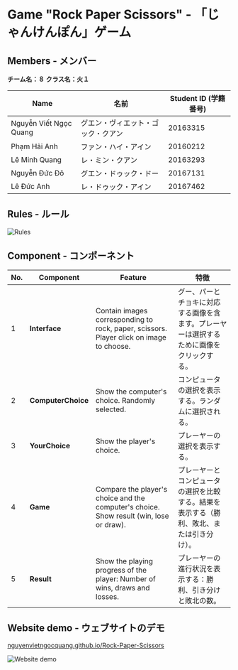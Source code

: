 # Game "Rock Paper Scissors" - 「じゃんけんぽん」ゲーム

## Members - メンバー

**チーム名：８
クラス名：火１**

|Name|名前|Student ID (学籍番号)|
|--|--|--|
|Nguyễn Viết Ngọc Quang|グエン・ヴィエット・ゴック・クアン|20163315|
|Phạm Hải Anh|ファン・ハイ・アイン|20160212|
|Lê Minh Quang|レ・ミン・クアン|20163293|
|Nguyễn Đức Đô|グエン・ドゥック・ドー|20167131|
|Lê Đức Anh|レ・ドゥック・アイン|20167462|

## Rules - ルール

![Rules](https://i.imgur.com/Y5Wcjx8.png)

## Component - コンポーネント

|No.|Component|Feature|特徴|
|--|--|--|--|
|1|**Interface**|Contain images corresponding to rock, paper, scissors. Player click on image to choose.|グー、パーとチョキに対応する画像を含ます。プレーヤーは選択するために画像をクリックする。|
|2|**ComputerChoice**|Show the computer's choice. Randomly selected.|コンピュータの選択を表示する。ランダムに選択される。|
|3|**YourChoice**|Show the player's choice.|プレーヤーの選択を表示する。|
|4|**Game**|Compare the player's choice and the computer's choice. Show result (win, lose or draw).|プレーヤーとコンピュータの選択を比較する。結果を表示する（勝利、敗北、または引き分け）。|
|5|**Result**|Show the playing progress of the player: Number of wins, draws and losses.|プレーヤーの進行状況を表示する：勝利、引き分けと敗北の数。|

## Website demo - ウェブサイトのデモ

[nguyenvietngocquang.github.io/Rock-Paper-Scissors](https://nguyenvietngocquang.github.io/Rock-Paper-Scissors)

![Website demo](https://i.imgur.com/xKAjaKz.gif)
